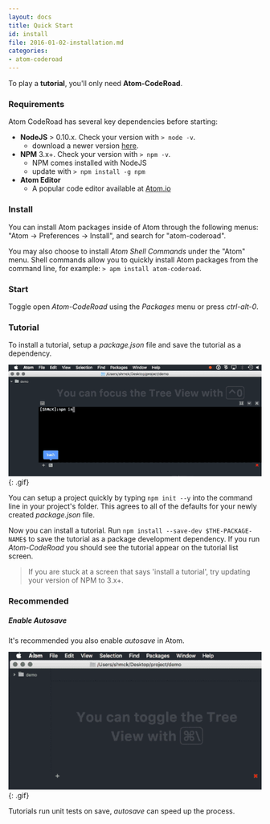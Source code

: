 ```yaml
---
layout: docs
title: Quick Start
id: install
file: 2016-01-02-installation.md
categories:
- atom-coderoad
---
```


To play a **tutorial**, you'll only need **Atom-CodeRoad**.

### Requirements

Atom CodeRoad has several key dependencies before starting:

* **NodeJS** > 0.10.x. Check your version with `> node -v`.
    - download a newer version [here](https://nodejs.org).
* **NPM** 3.x+. Check your version with `> npm -v`.
    - NPM comes installed with NodeJS
    - update with `> npm install -g npm`
* **Atom Editor**
    - A popular code editor available at [Atom.io](https://atom.io/)

### Install

You can install Atom packages inside of Atom through the following menus: "Atom -> Preferences -> Install", and search for "atom-coderoad".

You may also choose to install *Atom Shell Commands* under the "Atom" menu. Shell commands allow you to quickly install Atom packages from the command line, for example: `> apm install atom-coderoad`.

### Start

Toggle open *Atom-CodeRoad* using the *Packages* menu or press *ctrl-alt-0*.


### Tutorial

To install a tutorial, setup a *package.json* file and save the tutorial as a dependency.

![Install a Tutorial](/images/docs/install-tutorial.png){: .gif}

You can setup a project quickly by typing `npm init --y` into the command line in your project's folder. This agrees to all of the defaults for your newly created *package.json* file.

Now you can install a tutorial. Run `npm install --save-dev $THE-PACKAGE-NAME$` to save the tutorial as a package development dependency. If you run *Atom-CodeRoad* you should see the tutorial appear on the tutorial list screen.

> If you are stuck at a screen that says 'install a tutorial', try updating your version of NPM to 3.x+.

### Recommended

##### Enable Autosave

It's recommended you also enable *autosave* in Atom.

![Enable autosave in Atom](/images/docs/autosave.png){: .gif}

Tutorials run unit tests on save, *autosave* can speed up the process.
